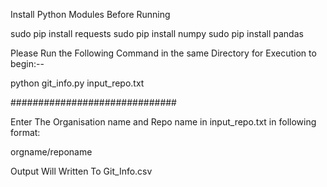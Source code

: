 Install Python Modules Before Running


sudo pip install requests
sudo pip install numpy
sudo pip install pandas


Please Run the Following Command  in the same Directory for Execution to begin:--

python git_info.py input_repo.txt

##############################

Enter The Organisation name and Repo name in input_repo.txt in following format:

orgname/reponame


Output Will Written To Git_Info.csv 
